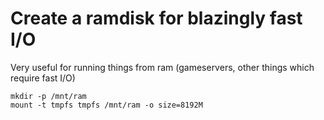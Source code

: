 # Create a ramdisk for blazingly fast I/O

Very  useful for running things from ram (gameservers, other things which require fast I/O)

```
mkdir -p /mnt/ram
mount -t tmpfs tmpfs /mnt/ram -o size=8192M
```